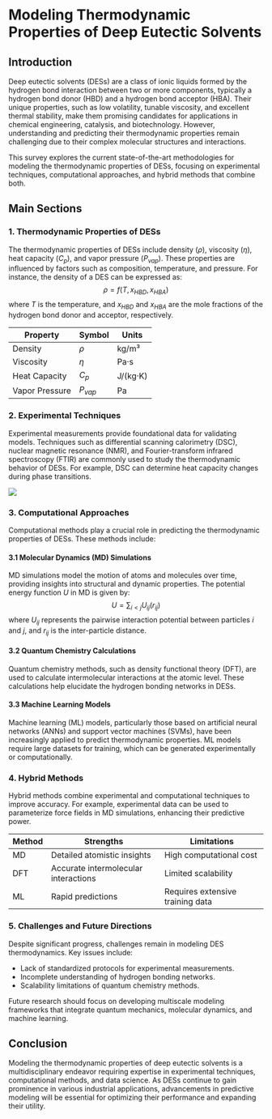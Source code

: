 # Modeling Thermodynamic Properties of Deep Eutectic Solvents

## Introduction
Deep eutectic solvents (DESs) are a class of ionic liquids formed by the hydrogen bond interaction between two or more components, typically a hydrogen bond donor (HBD) and a hydrogen bond acceptor (HBA). Their unique properties, such as low volatility, tunable viscosity, and excellent thermal stability, make them promising candidates for applications in chemical engineering, catalysis, and biotechnology. However, understanding and predicting their thermodynamic properties remain challenging due to their complex molecular structures and interactions.

This survey explores the current state-of-the-art methodologies for modeling the thermodynamic properties of DESs, focusing on experimental techniques, computational approaches, and hybrid methods that combine both.

## Main Sections

### 1. Thermodynamic Properties of DESs
The thermodynamic properties of DESs include density ($\rho$), viscosity ($\eta$), heat capacity ($C_p$), and vapor pressure ($P_{vap}$). These properties are influenced by factors such as composition, temperature, and pressure. For instance, the density of a DES can be expressed as:
$$
\rho = f(T, x_{HBD}, x_{HBA})
$$
where $T$ is the temperature, and $x_{HBD}$ and $x_{HBA}$ are the mole fractions of the hydrogen bond donor and acceptor, respectively.

| Property | Symbol | Units |
|----------|--------|-------|
| Density | $\rho$ | kg/m³ |
| Viscosity | $\eta$ | Pa·s |
| Heat Capacity | $C_p$ | J/(kg·K) |
| Vapor Pressure | $P_{vap}$ | Pa |

### 2. Experimental Techniques
Experimental measurements provide foundational data for validating models. Techniques such as differential scanning calorimetry (DSC), nuclear magnetic resonance (NMR), and Fourier-transform infrared spectroscopy (FTIR) are commonly used to study the thermodynamic behavior of DESs. For example, DSC can determine heat capacity changes during phase transitions.

![](placeholder_for_dsc_data.png)

### 3. Computational Approaches
Computational methods play a crucial role in predicting the thermodynamic properties of DESs. These methods include:

#### 3.1 Molecular Dynamics (MD) Simulations
MD simulations model the motion of atoms and molecules over time, providing insights into structural and dynamic properties. The potential energy function $U$ in MD is given by:
$$
U = \sum_{i<j} U_{ij}(r_{ij})
$$
where $U_{ij}$ represents the pairwise interaction potential between particles $i$ and $j$, and $r_{ij}$ is the inter-particle distance.

#### 3.2 Quantum Chemistry Calculations
Quantum chemistry methods, such as density functional theory (DFT), are used to calculate intermolecular interactions at the atomic level. These calculations help elucidate the hydrogen bonding networks in DESs.

#### 3.3 Machine Learning Models
Machine learning (ML) models, particularly those based on artificial neural networks (ANNs) and support vector machines (SVMs), have been increasingly applied to predict thermodynamic properties. ML models require large datasets for training, which can be generated experimentally or computationally.

### 4. Hybrid Methods
Hybrid methods combine experimental and computational techniques to improve accuracy. For example, experimental data can be used to parameterize force fields in MD simulations, enhancing their predictive power.

| Method | Strengths | Limitations |
|--------|-----------|-------------|
| MD     | Detailed atomistic insights | High computational cost |
| DFT    | Accurate intermolecular interactions | Limited scalability |
| ML     | Rapid predictions | Requires extensive training data |

### 5. Challenges and Future Directions
Despite significant progress, challenges remain in modeling DES thermodynamics. Key issues include:
- Lack of standardized protocols for experimental measurements.
- Incomplete understanding of hydrogen bonding networks.
- Scalability limitations of quantum chemistry methods.

Future research should focus on developing multiscale modeling frameworks that integrate quantum mechanics, molecular dynamics, and machine learning.

## Conclusion
Modeling the thermodynamic properties of deep eutectic solvents is a multidisciplinary endeavor requiring expertise in experimental techniques, computational methods, and data science. As DESs continue to gain prominence in various industrial applications, advancements in predictive modeling will be essential for optimizing their performance and expanding their utility.
